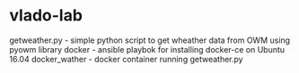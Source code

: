 # vlado-lab
getweather.py - simple python script to get wheather data from OWM using pyowm library
docker - ansible playbok for installing docker-ce on Ubuntu 16.04
docker_wather - docker container running getweather.py

